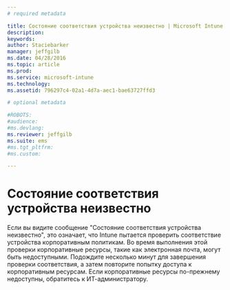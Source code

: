 ```yaml
---
# required metadata

title: Состояние соответствия устройства неизвестно | Microsoft Intune
description:
keywords:
author: Staciebarker
manager: jeffgilb
ms.date: 04/28/2016
ms.topic: article
ms.prod:
ms.service: microsoft-intune
ms.technology:
ms.assetid: 796297c4-02a1-4d7a-aec1-bae63727ffd3

# optional metadata

#ROBOTS:
#audience:
#ms.devlang:
ms.reviewer: jeffgilb
ms.suite: ems
#ms.tgt_pltfrm:
#ms.custom:

---
```



# Состояние соответствия устройства неизвестно

Если вы видите сообщение "Состояние соответствия устройства неизвестно", это означает, что Intune пытается проверить соответствие устройства корпоративным политикам. Во время выполнения этой проверки корпоративные ресурсы, такие как электронная почта, могут быть недоступными. Подождите несколько минут для завершения проверки соответствия, а затем повторите попытку доступа к корпоративным ресурсам. Если корпоративные ресурсы по-прежнему недоступны, обратитесь к ИТ-администратору.

<!--HONumber=May16_HO2-->



